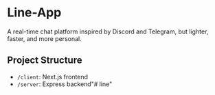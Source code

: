 # Line-App

A real-time chat platform inspired by Discord and Telegram, but lighter, faster, and more personal.

## Project Structure

- `/client`: Next.js frontend
- `/server`: Express backend"# line"
